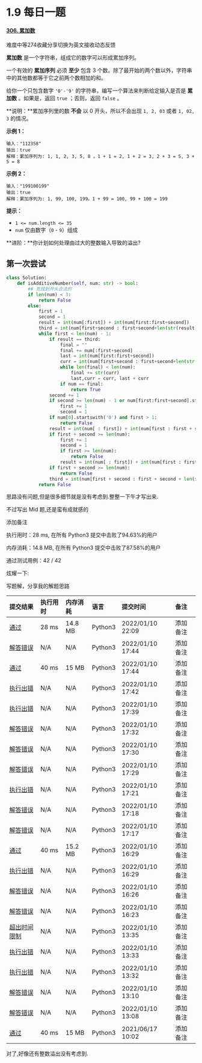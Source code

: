 # **1.9 每日一题**

#### [306. 累加数](https://leetcode-cn.com/problems/additive-number/)

难度中等274收藏分享切换为英文接收动态反馈

**累加数** 是一个字符串，组成它的数字可以形成累加序列。

一个有效的 **累加序列** 必须 **至少** 包含 3 个数。除了最开始的两个数以外，字符串中的其他数都等于它之前两个数相加的和。

给你一个只包含数字 `'0'-'9'` 的字符串，编写一个算法来判断给定输入是否是 **累加数** 。如果是，返回 `true` ；否则，返回 `false` 。

**说明：**累加序列里的数 **不会** 以 0 开头，所以不会出现 `1, 2, 03` 或者 `1, 02, 3` 的情况。

 

**示例 1：**

```
输入："112358"
输出：true 
解释：累加序列为: 1, 1, 2, 3, 5, 8 。1 + 1 = 2, 1 + 2 = 3, 2 + 3 = 5, 3 + 5 = 8
```

**示例 2：**

```
输入："199100199"
输出：true 
解释：累加序列为: 1, 99, 100, 199。1 + 99 = 100, 99 + 100 = 199
```

 

**提示：**

- `1 <= num.length <= 35`
- `num` 仅由数字（`0` - `9`）组成

 

**进阶：**你计划如何处理由过大的整数输入导致的溢出?





## 第一次尝试

~~~python
class Solution:
    def isAdditiveNumber(self, num: str) -> bool:
        ## 先找到开头合法的
        if len(num) < 3:
            return False
        else:
            first = 1
            second = 1
            result = int(num[:first]) + int(num[first:first+second])
            third = int(num[first+second : first+second+len(str(result))])
            while first < len(num) - 1:
                if result == third:
                    final = ""
                    final += num[:first+second]
                    last = int(num[first:first+second])
                    curr = int(num[first+second : first+second+len(str(result))])
                    while len(final) < len(num):
                        final += str(curr)
                        last,curr = curr, last + curr
                    if num == final:
                        return True
                second += 1
                if second >= len(num) - 1 or num[first:first+second].startswith('0'):
                    first += 1
                    second = 1
                if num[0].startswith('0') and first > 1:
                    return False
                result = int(num[ : first]) + int(num[first : first + second])
                if first + second >= len(num):
                    first += 1
                    second = 1
                    if first >= len(num):
                        return False
                    result = int(num[ : first]) + int(num[first : first + second])
                if first + second >= len(num):
                    return False
                third = int(num[first + second : first + second + len(str(result))])
            return False
~~~

思路没有问题,但是很多细节就是没有考虑到.整整一下午才写出来.

不过写出 Mid 题,还是蛮有成就感的

添加备注

执行用时：28 ms, 在所有 Python3 提交中击败了94.63%的用户

内存消耗：14.8 MB, 在所有 Python3 提交中击败了87.58%的用户

通过测试用例：42 / 42

炫耀一下:











写题解，分享我的解题思路

| 提交结果                                                     | 执行用时 | 内存消耗 | 语言    | 提交时间         | 备注     |
| :----------------------------------------------------------- | :------- | :------- | :------ | :--------------- | :------- |
| [通过](https://leetcode-cn.com/submissions/detail/256985826/) | 28 ms    | 14.8 MB  | Python3 | 2022/01/10 22:09 | 添加备注 |
| [解答错误](https://leetcode-cn.com/submissions/detail/256985755/) | N/A      | N/A      | Python3 | 2022/01/10 17:44 | 添加备注 |
| [通过](https://leetcode-cn.com/submissions/detail/256984117/) | 40 ms    | 15 MB    | Python3 | 2022/01/10 17:44 | 添加备注 |
| [执行出错](https://leetcode-cn.com/submissions/detail/256983536/) | N/A      | N/A      | Python3 | 2022/01/10 17:42 | 添加备注 |
| [执行出错](https://leetcode-cn.com/submissions/detail/256982501/) | N/A      | N/A      | Python3 | 2022/01/10 17:39 | 添加备注 |
| [解答错误](https://leetcode-cn.com/submissions/detail/256979831/) | N/A      | N/A      | Python3 | 2022/01/10 17:32 | 添加备注 |
| [解答错误](https://leetcode-cn.com/submissions/detail/256978823/) | N/A      | N/A      | Python3 | 2022/01/10 17:30 | 添加备注 |
| [解答错误](https://leetcode-cn.com/submissions/detail/256978436/) | N/A      | N/A      | Python3 | 2022/01/10 17:29 | 添加备注 |
| [执行出错](https://leetcode-cn.com/submissions/detail/256975263/) | N/A      | N/A      | Python3 | 2022/01/10 17:21 | 添加备注 |
| [解答错误](https://leetcode-cn.com/submissions/detail/256974083/) | N/A      | N/A      | Python3 | 2022/01/10 17:18 | 添加备注 |
| [解答错误](https://leetcode-cn.com/submissions/detail/256973526/) | N/A      | N/A      | Python3 | 2022/01/10 17:17 | 添加备注 |
| [通过](https://leetcode-cn.com/submissions/detail/256951260/) | 40 ms    | 15.2 MB  | Python3 | 2022/01/10 16:29 | 添加备注 |
| [执行出错](https://leetcode-cn.com/submissions/detail/256951179/) | N/A      | N/A      | Python3 | 2022/01/10 16:29 | 添加备注 |
| [解答错误](https://leetcode-cn.com/submissions/detail/256949610/) | N/A      | N/A      | Python3 | 2022/01/10 16:26 | 添加备注 |
| [解答错误](https://leetcode-cn.com/submissions/detail/256948242/) | N/A      | N/A      | Python3 | 2022/01/10 16:23 | 添加备注 |
| [超出时间限制](https://leetcode-cn.com/submissions/detail/256879535/) | N/A      | N/A      | Python3 | 2022/01/10 13:35 | 添加备注 |
| [执行出错](https://leetcode-cn.com/submissions/detail/256878840/) | N/A      | N/A      | Python3 | 2022/01/10 13:33 | 添加备注 |
| [执行出错](https://leetcode-cn.com/submissions/detail/256878476/) | N/A      | N/A      | Python3 | 2022/01/10 13:32 | 添加备注 |
| [解答错误](https://leetcode-cn.com/submissions/detail/256873874/) | N/A      | N/A      | Python3 | 2022/01/10 13:10 | 添加备注 |
| [解答错误](https://leetcode-cn.com/submissions/detail/256873431/) | N/A      | N/A      | Python3 | 2022/01/10 13:08 | 添加备注 |
| [通过](https://leetcode-cn.com/submissions/detail/187361182/) | 40 ms    | 15 MB    | Python3 | 2021/06/17 10:02 | 添加备注 |

对了,好像还有整数溢出没有考虑到.